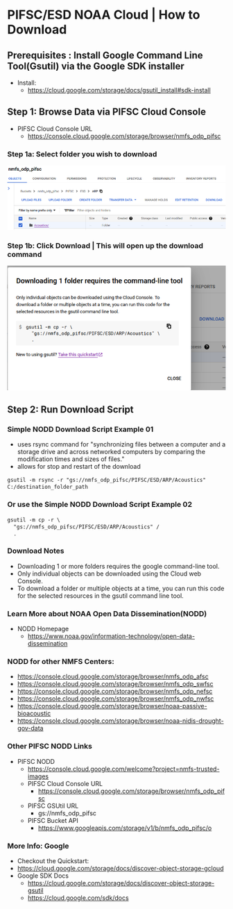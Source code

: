 # PIFSC/ESD NOAA Cloud | How to Download
## Prerequisites : Install Google Command Line Tool(Gsutil) via the Google SDK installer
- Install:
  - https://cloud.google.com/storage/docs/gsutil_install#sdk-install

## Step 1: Browse Data via PIFSC Cloud Console 
- PIFSC Cloud Console URL
  - https://console.cloud.google.com/storage/browser/nmfs_odp_pifsc
### Step 1a: Select folder you wish to download
<img src="_docs/icons/nodd_s_01.png">

### Step 1b: Click Download | This will open up the download command

<img src="_docs/icons/nodd_s_02.png">

## Step 2: Run Download Script
### Simple NODD Download Script Example 01
- uses rsync command for "synchronizing files between a computer and a storage drive and across networked computers by comparing the modification times and sizes of files."
- allows for stop and restart of the download
```
gsutil -m rsync -r "gs://nmfs_odp_pifsc/PIFSC/ESD/ARP/Acoustics" C:/destination_folder_path
```
### Or use the Simple NODD Download Script Example 02
```
gsutil -m cp -r \
  "gs://nmfs_odp_pifsc/PIFSC/ESD/ARP/Acoustics" /
  .
```
 ### Download Notes
- Downloading 1 or more folders requires the google command-line tool.
- Only individual objects can be downloaded using the Cloud web Console.
- To download a folder or multiple objects at a time, you can run this code for the selected resources in the gsutil command line tool.

### Learn More about NOAA Open Data Dissemination(NODD) 
- NODD Homepage
  - https://www.noaa.gov/information-technology/open-data-dissemination

### NODD for other NMFS Centers:
- https://console.cloud.google.com/storage/browser/nmfs_odp_afsc
- https://console.cloud.google.com/storage/browser/nmfs_odp_swfsc
- https://console.cloud.google.com/storage/browser/nmfs_odp_nefsc
- https://console.cloud.google.com/storage/browser/nmfs_odp_nwfsc
- https://console.cloud.google.com/storage/browser/noaa-passive-bioacoustic
- https://console.cloud.google.com/storage/browser/noaa-nidis-drought-gov-data

### Other PIFSC NODD Links
- PIFSC NODD
  - https://console.cloud.google.com/welcome?project=nmfs-trusted-images
  - PIFSC Cloud Console URL
    - https://console.cloud.google.com/storage/browser/nmfs_odp_pifsc
  - PIFSC GSUtil URL
    - gs://nmfs_odp_pifsc
  - PIFSC Bucket API
    - https://www.googleapis.com/storage/v1/b/nmfs_odp_pifsc/o
### More Info: Google
  - Checkout the Quickstart:
  - https://cloud.google.com/storage/docs/discover-object-storage-gcloud
- Google SDK Docs
  - https://cloud.google.com/storage/docs/discover-object-storage-gsutil
  - https://cloud.google.com/sdk/docs
